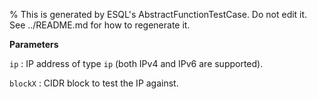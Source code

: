 % This is generated by ESQL's AbstractFunctionTestCase. Do not edit it. See ../README.md for how to regenerate it.

**Parameters**

`ip`
:   IP address of type `ip` (both IPv4 and IPv6 are supported).

`blockX`
:   CIDR block to test the IP against.

